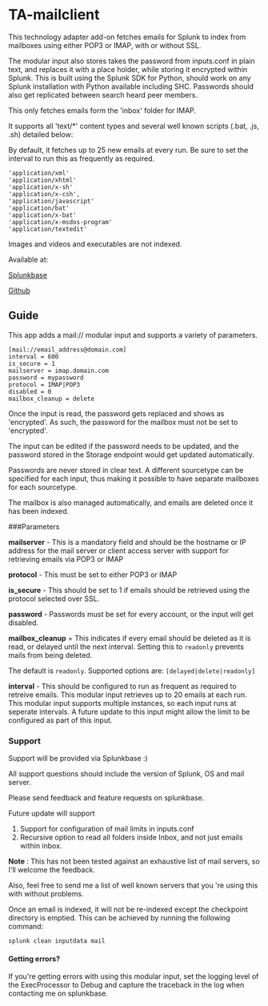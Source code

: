 # TA-mailclient

This technology adapter add-on fetches emails for Splunk to index from mailboxes
using either POP3 or IMAP, with or without SSL.

The modular input also stores takes the password from inputs.conf in plain text,
and replaces it with a place holder, while storing it encrypted within Splunk.
This is built using the Splunk SDK for Python, should work on any Splunk
installation with Python available including SHC.
Passwords should also get replicated between search heard peer members.

This only fetches emails form the 'inbox' folder for IMAP.

It supports all 'text/*' content types and several well known scripts (.bat, .js, .sh) detailed below:

By default, it fetches up to 25 new emails at every run.
Be sure to set the interval to run this as frequently as required.
```
'application/xml'
'application/xhtml'
'application/x-sh'
'application/x-csh',
'application/javascript'
'application/bat'
'application/x-bat'
'application/x-msdos-program'
'application/textedit'
```
Images and videos and executables are not indexed.

Available at:

[Splunkbase](https://splunkbase.splunk.com/app/3200/#/details)

[Github](https://github.com/seunomosowon/TA-mailclient)


## Guide
This app adds a mail:// modular input and supports a variety of parameters.

```
[mail://email_address@domain.com]
interval = 600
is_secure = 1
mailserver = imap.domain.com
password = mypassword
protocol = IMAP|POP3
disabled = 0
mailbox_cleanup = delete

```

Once the input is read, the password gets replaced and shows as 'encrypted'.
As such, the password for the mailbox must not be set to 'encrypted'.

The input can be edited if the password needs to be updated, and the password
stored in the Storage endpoint would get updated automatically.

Passwords are never stored in clear text.
A different sourcetype can be specified for each input, thus making
it possible to have separate mailboxes for each sourcetype.

The mailbox is also managed automatically, and emails are deleted once it has been indexed.


###Parameters

**mailserver** - This is a mandatory field and should be the hostname or
IP address for the mail server or client access server with support for retrieving emails via POP3 or IMAP

**protocol** - This must be set to either POP3 or IMAP

**is_secure** - This should be set to 1 if emails should be retrieved using the
protocol selected over SSL.

**password** - Passwords must be set for every account,
or the input will get disabled.

**mailbox_cleanup** = This indicates if every email should be deleted as it is read,
  or delayed until the next interval.
  Setting this to ```readonly``` prevents mails from being deleted.

  The default is ```readonly```. Supported options are:
```[delayed|delete|readonly]```

**interval** - This should be configured to run as frequent as required
to retreive emails. This modular input retrieves up to 20 emails at each run.
This modular input supports multiple instances, so each input runs at seperate intervals.
A future update to this input might allow the limit to be configured as part of this input.


### Support
Support will be provided via Splunkbase :)

All support questions should include the version of Splunk, OS and mail server.

Please send feedback and feature requests on splunkbase.

Future update will support
1. Support for configuration of mail limits in inputs.conf
2. Recursive option to read all folders inside Inbox, and not just emails within inbox.

**Note** : This has not been tested against an exhaustive list of mail servers, so I'll welcome the feedback.

Also, feel free to send me a list of well known servers that you 're using this with without problems.

Once an email is indexed, it will not be re-indexed except the checkpoint directory is emptied.
This can be achieved by running the following command:
```
splunk clean inputdata mail
```

#### Getting errors?

If you're getting errors with using this modular input,
set the logging level of the ExecProcessor to Debug
and capture the traceback in the log when contacting me on splunkbase.
